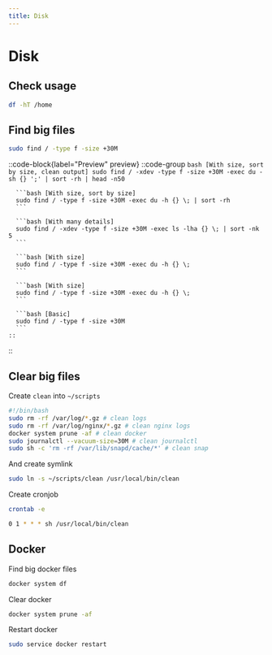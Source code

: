 ```yaml
---
title: Disk
---
```


# Disk

## Check usage

```bash
df -hT /home
```

## Find big files

```bash
sudo find / -type f -size +30M
```

::code-block{label="Preview" preview}
    ::code-group
      ```bash [With size, sort by size, clean output]
      sudo find / -xdev -type f -size +30M -exec du -sh {} ';' | sort -rh | head -n50
      ```

      ```bash [With size, sort by size]
      sudo find / -type f -size +30M -exec du -h {} \; | sort -rh
      ```

      ```bash [With many details]
      sudo find / -xdev -type f -size +30M -exec ls -lha {} \; | sort -nk 5
      ```

      ```bash [With size]
      sudo find / -type f -size +30M -exec du -h {} \;
      ```

      ```bash [With size]
      sudo find / -type f -size +30M -exec du -h {} \;
      ```

      ```bash [Basic]
      sudo find / -type f -size +30M
      ```
    ::
  ::

## Clear big files

Create `clean` into `~/scripts`

```bash [~/scripts/clean]
#!/bin/bash
sudo rm -rf /var/log/*.gz # clean logs
sudo rm -rf /var/log/nginx/*.gz # clean nginx logs
docker system prune -af # clean docker
sudo journalctl --vacuum-size=30M # clean journalctl
sudo sh -c 'rm -rf /var/lib/snapd/cache/*' # clean snap
```

And create symlink

```bash
sudo ln -s ~/scripts/clean /usr/local/bin/clean
```

Create cronjob

```bash
crontab -e
```

```bash
0 1 * * * sh /usr/local/bin/clean
```

## Docker

Find big docker files

```bash
docker system df
```

Clear docker

```bash
docker system prune -af
```

Restart docker

```bash
sudo service docker restart
```
